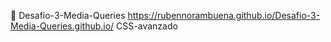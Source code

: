 🚀 Desafio-3-Media-Queries  https://rubennorambuena.github.io/Desafio-3-Media-Queries.github.io/
CSS-avanzado
